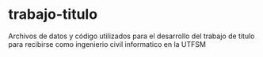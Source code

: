 # trabajo-titulo
Archivos de datos y código utilizados para el desarrollo del trabajo de titulo para recibirse como ingenierio civil informatico en la UTFSM
